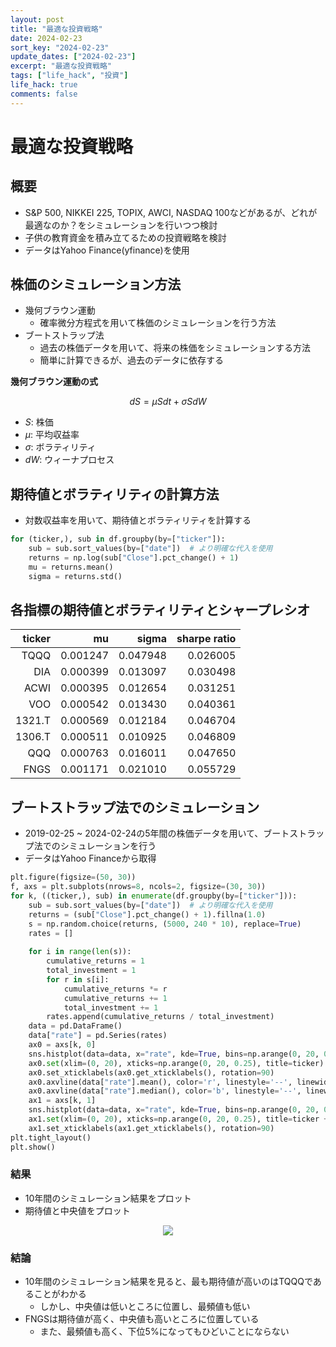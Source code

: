 ```yaml
---
layout: post
title: "最適な投資戦略"
date: 2024-02-23
sort_key: "2024-02-23"
update_dates: ["2024-02-23"]
excerpt: "最適な投資戦略"
tags: ["life_hack", "投資"]
life_hack: true
comments: false
---
```


# 最適な投資戦略

## 概要
 - S&P 500, NIKKEI 225, TOPIX, AWCI, NASDAQ 100などがあるが、どれが最適なのか？をシミュレーションを行いつつ検討
 - 子供の教育資金を積み立てるための投資戦略を検討
 - データはYahoo Finance(yfinance)を使用

## 株価のシミュレーション方法
 - 幾何ブラウン運動
   - 確率微分方程式を用いて株価のシミュレーションを行う方法
 - ブートストラップ法
   - 過去の株価データを用いて、将来の株価をシミュレーションする方法
   - 簡単に計算できるが、過去のデータに依存する

**幾何ブラウン運動の式**

$$
dS = \mu S dt + \sigma S dW
$$

 - $S$: 株価
 - $\mu$: 平均収益率
 - $\sigma$: ボラティリティ
 - $dW$: ウィーナプロセス

## 期待値とボラティリティの計算方法
 - 対数収益率を用いて、期待値とボラティリティを計算する

```python
for (ticker,), sub in df.groupby(by=["ticker"]):
    sub = sub.sort_values(by=["date"])  # より明確な代入を使用
    returns = np.log(sub["Close"].pct_change() + 1)
    mu = returns.mean()
    sigma = returns.std()
```

## 各指標の期待値とボラティリティとシャープレシオ

| ticker |       mu |    sigma | sharpe ratio |
|-------:|---------:|---------:|-------------:|
|   TQQQ | 0.001247 | 0.047948 |     0.026005 |
|    DIA | 0.000399 | 0.013097 |     0.030498 |
|   ACWI | 0.000395 | 0.012654 |     0.031251 |
|    VOO | 0.000542 | 0.013430 |     0.040361 |
| 1321.T | 0.000569 | 0.012184 |     0.046704 |
| 1306.T | 0.000511 | 0.010925 |     0.046809 |
|    QQQ | 0.000763 | 0.016011 |     0.047650 |
|   FNGS | 0.001171 | 0.021010 |     0.055729 |

## ブートストラップ法でのシミュレーション
 - 2019-02-25 ~ 2024-02-24の5年間の株価データを用いて、ブートストラップ法でのシミュレーションを行う
 - データはYahoo Financeから取得

```python
plt.figure(figsize=(50, 30))
f, axs = plt.subplots(nrows=8, ncols=2, figsize=(30, 30))
for k, ((ticker,), sub) in enumerate(df.groupby(by=["ticker"])):
    sub = sub.sort_values(by=["date"])  # より明確な代入を使用
    returns = (sub["Close"].pct_change() + 1).fillna(1.0)
    s = np.random.choice(returns, (5000, 240 * 10), replace=True)
    rates = []
    
    for i in range(len(s)):
        cumulative_returns = 1
        total_investment = 1
        for r in s[i]:
            cumulative_returns *= r
            cumulative_returns += 1
            total_investment += 1
        rates.append(cumulative_returns / total_investment)
    data = pd.DataFrame()    
    data["rate"] = pd.Series(rates)
    ax0 = axs[k, 0]
    sns.histplot(data=data, x="rate", kde=True, bins=np.arange(0, 20, 0.25), stat="probability", ax=ax0)
    ax0.set(xlim=(0, 20), xticks=np.arange(0, 20, 0.25), title=ticker)
    ax0.set_xticklabels(ax0.get_xticklabels(), rotation=90)
    ax0.axvline(data["rate"].mean(), color='r', linestyle='--', linewidth=2)
    ax0.axvline(data["rate"].median(), color='b', linestyle='--', linewidth=2)
    ax1 = axs[k, 1]
    sns.histplot(data=data, x="rate", kde=True, bins=np.arange(0, 20, 0.25), cumulative=True, stat="probability", ax=ax1)
    ax1.set(xlim=(0, 20), xticks=np.arange(0, 20, 0.25), title=ticker + "(cumulative)")
    ax1.set_xticklabels(ax1.get_xticklabels(), rotation=90)
plt.tight_layout()
plt.show()
```

### 結果
 - 10年間のシミュレーション結果をプロット
 - 期待値と中央値をプロット

<div align="center">
  <img src="https://f004.backblazeb2.com/file/gimpeik/Images-2024/%E3%82%BF%E3%82%99%E3%82%A6%E3%83%B3%E3%83%AD%E3%83%BC%E3%83%88%E3%82%99.png">
</div>

### 結論
 - 10年間のシミュレーション結果を見ると、最も期待値が高いのはTQQQであることがわかる
   - しかし、中央値は低いところに位置し、最頻値も低い
 - FNGSは期待値が高く、中央値も高いところに位置している
   - また、最頻値も高く、下位5%になってもひどいことにならない
